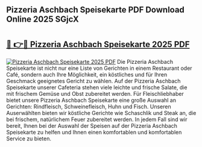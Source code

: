## Pizzeria Aschbach Speisekarte PDF Download Online 2025 SGjcX

# <h2><a href="http://gceghv.nevu.top/?p=Pizzeria+Aschbach+Speisekarte">🔗 👉🔴 Pizzeria Aschbach Speisekarte 2025 PDF</a></h2>

[![Pizzeria Aschbach Speisekarte 2025 PDF](https://i.imgur.com/dBaPXMq.png)](http://gceghv.nevu.top/?p=Pizzeria+Aschbach+Speisekarte)
Die Pizzeria Aschbach Speisekarte ist nicht nur eine Liste von Gerichten in einem Restaurant oder Café, sondern auch Ihre Möglichkeit, ein köstliches und für Ihren Geschmack geeignetes Gericht zu wählen. Auf der Pizzeria Aschbach Speisekarte unserer Cafeteria stehen viele leichte und frische Salate, die mit frischem Gemüse und Obst zubereitet werden. Für Fleischliebhaber bietet unsere Pizzeria Aschbach Speisekarte eine große Auswahl an Gerichten: Rindfleisch, Schweinefleisch, Huhn und Fisch. Unseren Auserwählten bieten wir köstliche Gerichte wie Schaschlik und Steak an, die bei frischem, natürlichem Feuer zubereitet werden. In jedem Fall sind wir bereit, Ihnen bei der Auswahl der Speisen auf der Pizzeria Aschbach Speisekarte zu helfen und Ihnen einen komfortablen und komfortablen Service zu bieten.
